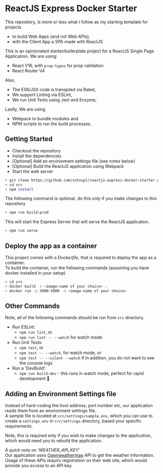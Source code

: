 # ReactJS Express Docker Starter  

This repository, is more or less what I follow as my starting template for projects  
+ to build Web Apps (and not Web APIs),  
+ with the Client App a SPA made with ReactJS

This is an opinionated starter/boilerplate project for a ReactJS Single Page Application.
We are using:  
+ React V16, with `prop-types` for prop validation  
+ React Router V4  

Also, 
+ The ES6/JSX code is transpiled via Babel, 
+ We support Linting via ESLint,  
+ We run Unit Tests using Jest and Enzyme,  

Lastly, We are using 
+ Webpack to bundle modules and  
+ NPM scripts to run the build processes.


## Getting Started  

+ Checkout the repository  
+ Install the dependencies  
+ [Optional] Add an environment settings file (see notes below)  
+ [Optional] Build the ReactJS application using Webpack  
+ Start the web server  

```sh  
> git clone https://github.com/sntnupl/reactjs-express-docker-starter.git  
> cd src  
> npm install  
```
The following command is optional, do this only if you make changes to this repository
```sh
> npm run build:prod  
```
This will start the Express Server that will serve the ReactJS application.
```sh  
> npm run serve  
```

## Deploy the app as a container  

This project comes with a *Dockerfile*, that is required to deploy the app as a container.  
To build the container, run the following commands (assuming you have docker installed in your setup)  
```sh  
> cd src  
> docker build -t <image-name of your choice> .  
> docker run -p 5000:5000 -d <image-name of your choice>  
```  

## Other Commands  

Note, all of the following commands should be run from `src` directory.  
+ Run ESLint:  
   - `npm run lint`, or  
   - `npm run lint -- --watch` for watch mode 
+ Run Unit Tests:  
   - `npm test`, or  
   - `npm test -- --watch`, for watch mode, or  
   - `npm test -- --silent --watch` if in addition, you do not want to see the console logs  
+ Run a 'DevBuild':  
   - `npm run build:dev` - this runs in watch mode, perfect for rapid development 🙌   


## Adding an Environment Settings file
Instead of hard-coding the host address, port number etc, our application reads them from an environment settings file.  
A sample file is located at `src/settings/sample.env`, which you can use to create a `settings.env` in `src/settings` directory, based your specific requirements.  

Note, this is required only if you wish to make changes to the application, which would need you to rebuild the application.  

*A quick note on 'WEATHER_API_KEY'*  
Our application uses [Openweathermap](https://openweathermap.org/api) API to get the weather information.  
Usage of these APIs requirs registration on their web site, which would provide you access to an API key.  


